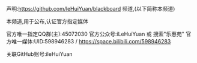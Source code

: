 声明:https://github.com/leHuiYuan/blackboard 频道,(以下简称本频道)

本频道,用于公布,认证官方指定媒体

官方唯一指定QQ群(主):45072030 
官方公众号:iLeHuiYuan 或 搜索"乐惠苑"
官方唯一媒体:UID:598946283 / https://space.bilibili.com/598946283

关联GitHub账号:ileHuiYuan


